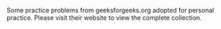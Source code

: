 Some practice problems from geeksforgeeks.org adopted for personal practice.
Please visit their website to view the complete collection.
